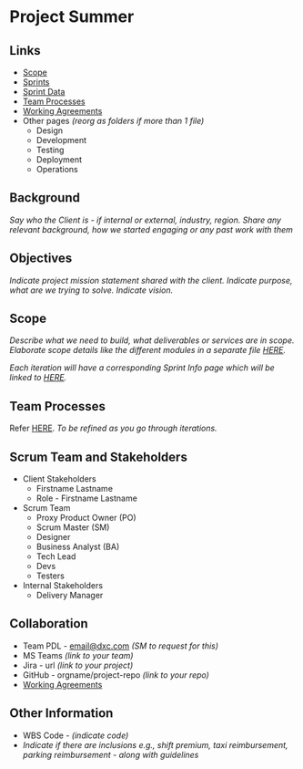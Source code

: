 # Project Summer

## Links

  * [Scope](scope.md)
  * [Sprints](sprints.md)
  * [Sprint Data](sprint-data.md)
  * [Team Processes](team-processes.md)
  * [Working Agreements](working-agreements.md)
  * Other pages *(reorg as folders if more than 1 file)*
      * Design
      * Development
      * Testing
      * Deployment
      * Operations

## Background

*Say who the Client is - if internal or external, industry, region. Share any relevant background, how we started engaging or any past work with them*

## Objectives

*Indicate project mission statement shared with the client. Indicate purpose, what are we trying to solve. Indicate vision.*

## Scope

*Describe what we need to build, what deliverables or services are in scope. Elaborate scope details like the different modules in a separate file [HERE](scope.md).*

*Each iteration will have a corresponding Sprint Info page which will be linked to [HERE](sprints.md).*

## Team Processes

Refer [HERE](team-processes.md). *To be refined as you go through iterations.*

## Scrum Team and Stakeholders

  * Client Stakeholders
      * Firstname Lastname
      * Role - Firstname Lastname
  * Scrum Team
      * Proxy Product Owner (PO)
      * Scrum Master (SM)
      * Designer
      * Business Analyst (BA)
      * Tech Lead
      * Devs
      * Testers
  * Internal Stakeholders
      * Delivery Manager

## Collaboration

  * Team PDL - email@dxc.com *(SM to request for this)*
  * MS Teams *(link to your team)*
  * Jira - url *(link to your project)*
  * GitHub - orgname/project-repo *(link to your repo)*
  * [Working Agreements](working-agreements.md)

## Other Information

  * WBS Code - *(indicate code)*
  * *Indicate if there are inclusions e.g., shift premium, taxi reimbursement, parking reimbursement - along with guidelines*

